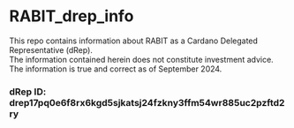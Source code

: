 # RABIT_drep_info
This repo contains information about RABIT as a Cardano Delegated Representative (dRep).\
The information contained herein does not constitute investment advice.\
The information is true and correct as of September 2024.
### dRep ID: drep17pq0e6f8rx6kgd5sjkatsj24fzkny3ffm54wr885uc2pzftd2ry
